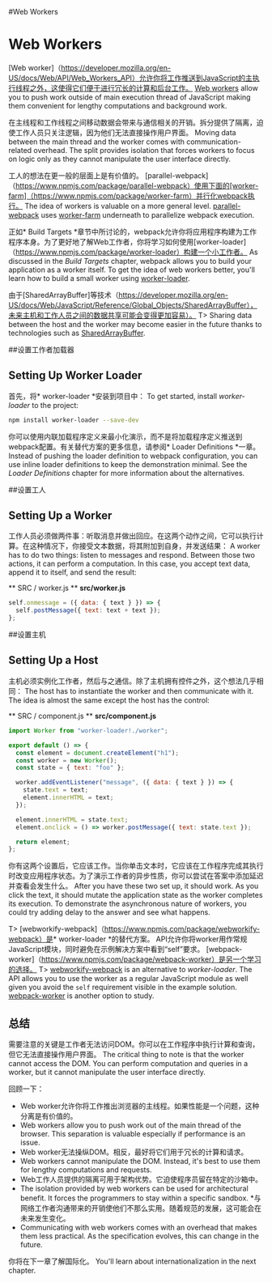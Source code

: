 #Web Workers
# Web Workers

[Web worker]（https://developer.mozilla.org/en-US/docs/Web/API/Web_Workers_API）允许你将工作推送到JavaScript的主执行线程之外，这使得它们便于进行冗长的计算和后台工作。
[Web workers](https://developer.mozilla.org/en-US/docs/Web/API/Web_Workers_API) allow you to push work outside of main execution thread of JavaScript making them convenient for lengthy computations and background work.

在主线程和工作线程之间移动数据会带来与通信相关的开销。拆分提供了隔离，迫使工作人员只关注逻辑，因为他们无法直接操作用户界面。
Moving data between the main thread and the worker comes with communication-related overhead. The split provides isolation that forces workers to focus on logic only as they cannot manipulate the user interface directly.

工人的想法在更一般的层面上是有价值的。 [parallel-webpack]（https://www.npmjs.com/package/parallel-webpack）使用下面的[worker-farm]（https://www.npmjs.com/package/worker-farm）并行化webpack执行。
The idea of workers is valuable on a more general level. [parallel-webpack](https://www.npmjs.com/package/parallel-webpack) uses [worker-farm](https://www.npmjs.com/package/worker-farm) underneath to parallelize webpack execution.

正如* Build Targets *章节中所讨论的，webpack允许你将应用程序构建为工作程序本身。为了更好地了解Web工作者，你将学习如何使用[worker-loader]（https://www.npmjs.com/package/worker-loader）构建一个小工作者。
As discussed in the *Build Targets* chapter, webpack allows you to build your application as a worker itself. To get the idea of web workers better, you'll learn how to build a small worker using [worker-loader](https://www.npmjs.com/package/worker-loader).

由于[SharedArrayBuffer]等技术（https://developer.mozilla.org/en-US/docs/Web/JavaScript/Reference/Global_Objects/SharedArrayBuffer），未来主机和工作人员之间的数据共享可能会变得更加容易）。
T> Sharing data between the host and the worker may become easier in the future thanks to technologies such as [SharedArrayBuffer](https://developer.mozilla.org/en-US/docs/Web/JavaScript/Reference/Global_Objects/SharedArrayBuffer).

##设置工作者加载器
## Setting Up Worker Loader

首先，将* worker-loader *安装到项目中：
To get started, install *worker-loader* to the project:

```bash
npm install worker-loader --save-dev
```

你可以使用内联加载程序定义来最小化演示，而不是将加载程序定义推送到webpack配置。有关替代方案的更多信息，请参阅* Loader Definitions *一章。
Instead of pushing the loader definition to webpack configuration, you can use inline loader definitions to keep the demonstration minimal. See the *Loader Definitions* chapter for more information about the alternatives.

##设置工人
## Setting Up a Worker

工作人员必须做两件事：听取消息并做出回应。在这两个动作之间，它可以执行计算。在这种情况下，你接受文本数据，将其附加到自身，并发送结果：
A worker has to do two things: listen to messages and respond. Between those two actions, it can perform a computation. In this case, you accept text data, append it to itself, and send the result:

** SRC / worker.js **
**src/worker.js**

```javascript
self.onmessage = ({ data: { text } }) => {
  self.postMessage({ text: text + text });
};
```

##设置主机
## Setting Up a Host

主机必须实例化工作者，然后与之通信。除了主机拥有控件之外，这个想法几乎相同：
The host has to instantiate the worker and then communicate with it. The idea is almost the same except the host has the control:

** SRC / component.js **
**src/component.js**

```javascript
import Worker from "worker-loader!./worker";

export default () => {
  const element = document.createElement("h1");
  const worker = new Worker();
  const state = { text: "foo" };

  worker.addEventListener("message", ({ data: { text } }) => {
    state.text = text;
    element.innerHTML = text;
  });

  element.innerHTML = state.text;
  element.onclick = () => worker.postMessage({ text: state.text });

  return element;
};
```

你有这两个设置后，它应该工作。当你单击文本时，它应该在工作程序完成其执行时改变应用程序状态。为了演示工作者的异步性质，你可以尝试在答案中添加延迟并查看会发生什么。
After you have these two set up, it should work. As you click the text, it should mutate the application state as the worker completes its execution. To demonstrate the asynchronous nature of workers, you could try adding delay to the answer and see what happens.

T> [webworkify-webpack]（https://www.npmjs.com/package/webworkify-webpack）是* worker-loader *的替代方案。 API允许你将worker用作常规JavaScript模块，同时避免在示例解决方案中看到“self”要求。 [webpack-worker]（https://www.npmjs.com/package/webpack-worker）是另一个学习的选择。
T> [webworkify-webpack](https://www.npmjs.com/package/webworkify-webpack) is an alternative to *worker-loader*. The API allows you to use the worker as a regular JavaScript module as well given you avoid the `self` requirement visible in the example solution. [webpack-worker](https://www.npmjs.com/package/webpack-worker) is another option to study.

## 总结


需要注意的关键是工作者无法访问DOM。你可以在工作程序中执行计算和查询，但它无法直接操作用户界面。
The critical thing to note is that the worker cannot access the DOM. You can perform computation and queries in a worker, but it cannot manipulate the user interface directly.

回顾一下：


* Web worker允许你将工作推出浏览器的主线程。如果性能是一个问题，这种分离是有价值的。
* Web workers allow you to push work out of the main thread of the browser. This separation is valuable especially if performance is an issue.
* Web worker无法操纵DOM。相反，最好将它们用于冗长的计算和请求。
* Web workers cannot manipulate the DOM. Instead, it's best to use them for lengthy computations and requests.
* Web工作人员提供的隔离可用于架构优势。它迫使程序员留在特定的沙箱中。
* The isolation provided by web workers can be used for architectural benefit. It forces the programmers to stay within a specific sandbox.
*与网络工作者沟通带来的开销使他们不那么实用。随着规范的发展，这可能会在未来发生变化。
* Communicating with web workers comes with an overhead that makes them less practical. As the specification evolves, this can change in the future.

你将在下一章了解国际化。
You'll learn about internationalization in the next chapter.

